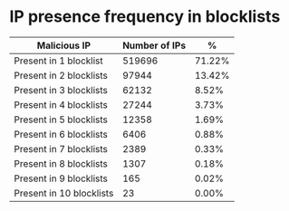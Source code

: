 # IP presence frequency in blocklists
| Malicious IP | Number of IPs | % |
|----|----|----|
| Present in 1 blocklist | 519696 | 71.22% |
| Present in 2 blocklists | 97944 | 13.42% |
| Present in 3 blocklists | 62132 | 8.52% |
| Present in 4 blocklists | 27244 | 3.73% |
| Present in 5 blocklists | 12358 | 1.69% |
| Present in 6 blocklists | 6406 | 0.88% |
| Present in 7 blocklists | 2389 | 0.33% |
| Present in 8 blocklists | 1307 | 0.18% |
| Present in 9 blocklists | 165 | 0.02% |
| Present in 10 blocklists | 23 | 0.00% |
